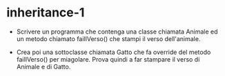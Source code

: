 # inheritance-1
- Scrivere un programma che contenga una classe chiamata Animale ed un metodo chiamato faiIlVerso()
che stampi il verso dell'animale.

- Crea poi una sottoclasse chiamata Gatto che fa override del metodo faiIlVerso() per miagolare.
Prova quindi a far stampare il verso di Animale e di Gatto.